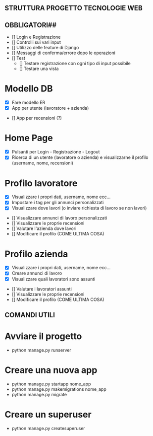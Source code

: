 ## STRUTTURA PROGETTO TECNOLOGIE WEB ##

## OBBLIGATORI##
- [] Login e Registrazione
- [] Controlli sui vari input
- [] Utilizzo delle feature di Django
- [] Messaggi di conferma/errore dopo le operazioni
- [] Test
    - [] Testare registrazione con ogni tipo di input possibile
    - [] Testare una vista

# Modello DB
- [x] Fare modello ER
- [x] App per utente (lavoratore + azienda)
- [] App per recensioni (?)

# Home Page
- [x] Pulsanti per Login - Registrazione - Logout
- [x] Ricerca di un utente (lavoratore o azienda) e visualizzarne il profilo (username, nome, recensioni)

# Profilo lavoratore
- [x] Visualizzare i propri dati, username, nome ecc...
- [x] Impostare i tag per gli annunci personalizzati
- [x] Visualizzare dove lavori (o inviare richiesta di lavoro se non lavori)
- [] Visualizzare annunci di lavoro personalizzati
- [] Visualizzare le proprie recensioni
- [] Valutare l'azienda dove lavori
- [] Modificare il profilo (COME ULTIMA COSA)

# Profilo azienda
- [x] Visualizzare i propri dati, username, nome ecc...
- [x] Creare annunci di lavoro
- [x] Visualizzare quali lavoratori sono assunti
- [] Valutare i lavoratori assunti
- [] Visualizzare le proprie recensioni
- [] Modificare il profilo (COME ULTIMA COSA)



## COMANDI UTILI ##

# Avviare il progetto
- python manage.py runserver

# Creare una nuova app
- python manage.py startapp nome_app
- python manage.py makemigrations nome_app
- python manage.py migrate

# Creare un superuser
- python manage.py createsuperuser